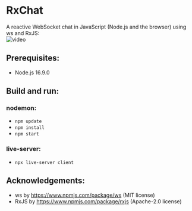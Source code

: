 # RxChat
A reactive WebSocket chat in JavaScript (Node.js and the browser) using ws and RxJS:<br/>![video](https://user-images.githubusercontent.com/62397363/132553685-a31becaa-5c6d-44e8-a0f4-a0a2e64c9b80.gif)

## Prerequisites:
- Node.js 16.9.0

## Build and run:
### nodemon:
- `npm update`
- `npm install`
- `npm start`
### live-server:
- `npx live-server client`

## Acknowledgements:
- ws by https://www.npmjs.com/package/ws (MIT license)
- RxJS by https://www.npmjs.com/package/rxjs (Apache-2.0 license)
